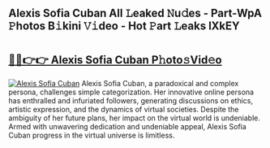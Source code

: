 ## Alexis Sofia Cuban All 𝙻eaked 𝙽u𝚍es - Part-WpA 𝙿hotos B𝚒kini 𝚅𝚒deo - Hot 𝙿art 𝙻eaks lXkEY

# <h2><a href="http://ld3lewl.urlbe.top/?page=Alexis+Sofia+Cuban">🔗🔗👉👉 Alexis Sofia Cuban P𝚑oto𝚜Vid𝚎o</a></h2>

[![Alexis Sofia Cuban](https://i.imgur.com/eBuTRDB.gif)](http://ld3lewl.urlbe.top/?page=Alexis+Sofia+Cuban)
Alexis Sofia Cuban, a paradoxical and complex persona, challenges simple categorization. Her innovative online persona has enthralled and infuriated followers, generating discussions on ethics, artistic expression, and the dynamics of virtual societies. Despite the ambiguity of her future plans, her impact on the virtual world is undeniable. Armed with unwavering dedication and undeniable appeal, Alexis Sofia Cuban progress in the virtual universe is limitless.
